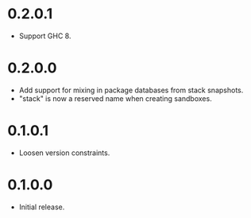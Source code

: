 0.2.0.1
=======

-   Support GHC 8.


0.2.0.0
=======

-   Add support for mixing in package databases from stack snapshots.
-   "stack" is now a reserved name when creating sandboxes.


0.1.0.1
=======

-   Loosen version constraints.


0.1.0.0
=======

-   Initial release.
